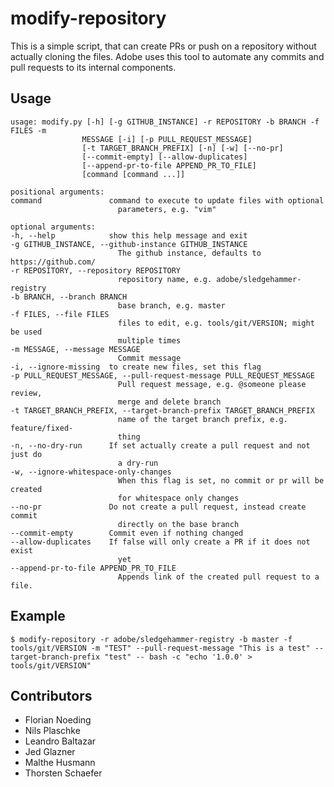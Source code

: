 # modify-repository

This is a simple script, that can create PRs or push on a repository without actually cloning the files.
Adobe uses this tool to automate any commits and pull requests to its internal components.

## Usage 

    usage: modify.py [-h] [-g GITHUB_INSTANCE] -r REPOSITORY -b BRANCH -f FILES -m
                    MESSAGE [-i] [-p PULL_REQUEST_MESSAGE]
                    [-t TARGET_BRANCH_PREFIX] [-n] [-w] [--no-pr]
                    [--commit-empty] [--allow-duplicates]
                    [--append-pr-to-file APPEND_PR_TO_FILE]
                    [command [command ...]]

    positional arguments:
    command               command to execute to update files with optional
                            parameters, e.g. "vim"

    optional arguments:
    -h, --help            show this help message and exit
    -g GITHUB_INSTANCE, --github-instance GITHUB_INSTANCE
                            The github instance, defaults to https://github.com/
    -r REPOSITORY, --repository REPOSITORY
                            repository name, e.g. adobe/sledgehammer-registry
    -b BRANCH, --branch BRANCH
                            base branch, e.g. master
    -f FILES, --file FILES
                            files to edit, e.g. tools/git/VERSION; might be used
                            multiple times
    -m MESSAGE, --message MESSAGE
                            Commit message
    -i, --ignore-missing  to create new files, set this flag
    -p PULL_REQUEST_MESSAGE, --pull-request-message PULL_REQUEST_MESSAGE
                            Pull request message, e.g. @someone please review,
                            merge and delete branch
    -t TARGET_BRANCH_PREFIX, --target-branch-prefix TARGET_BRANCH_PREFIX
                            name of the target branch prefix, e.g. feature/fixed-
                            thing
    -n, --no-dry-run      If set actually create a pull request and not just do
                            a dry-run
    -w, --ignore-whitespace-only-changes
                            When this flag is set, no commit or pr will be created
                            for whitespace only changes
    --no-pr               Do not create a pull request, instead create commit
                            directly on the base branch
    --commit-empty        Commit even if nothing changed
    --allow-duplicates    If false will only create a PR if it does not exist
                            yet
    --append-pr-to-file APPEND_PR_TO_FILE
                            Appends link of the created pull request to a file.

## Example

    $ modify-repository -r adobe/sledgehammer-registry -b master -f tools/git/VERSION -m "TEST" --pull-request-message "This is a test" --target-branch-prefix "test" -- bash -c "echo '1.0.0' > tools/git/VERSION"

## Contributors

* Florian Noeding 
* Nils Plaschke 
* Leandro Baltazar
* Jed Glazner
* Malthe Husmann
* Thorsten Schaefer